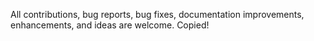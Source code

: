 All contributions, bug reports, bug fixes, documentation improvements, enhancements, and ideas are welcome.
Copied!
